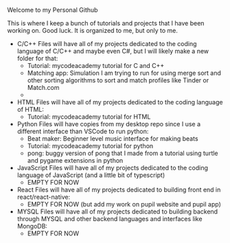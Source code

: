 Welcome to my Personal Github

This is where I keep a bunch of tutorials and projects that I have been working on. Good luck. It is organized to me, but only to me. 

- C/C++ Files will have all of my projects dedicated to the coding language of C/C++ and maybe even C#, but I will likely make a new folder for that:
  - Tutorial: mycodeacademy tutorial for C and C++ 
  - Matching app: Simulation I am trying to run for using merge sort and other sorting algorithms to sort and match profiles like Tinder or Match.com
  - 
- HTML Files will have all of my projects dedicated to the coding language of HTML:
  - Tutorial: mycodeacademy tutorial for HTML 
- Python Files will have copies from my desktop repo since I use a different interface than VSCode to run python: 
  - Beat maker: Beginner level music interface for making beats
  - Tutorial: mycodeacademy tutorial for python
  - pong: buggy version of pong that I made from a tutorial using turtle and pygame extensions in python
- JavaScript Files will have all of my projects dedicated to the coding language of JavaScript (and a little bit of typescript)
  - EMPTY FOR NOW 
- React Files will have all of my projects dedicated to building front end in react/react-native:
  - EMPTY FOR NOW (but add my work on pupil website and pupil app) 
- MYSQL Files will have all of my projects dedicated to building backend through MYSQL and other backend languages and interfaces like MongoDB:
  - EMPTY FOR NOW
